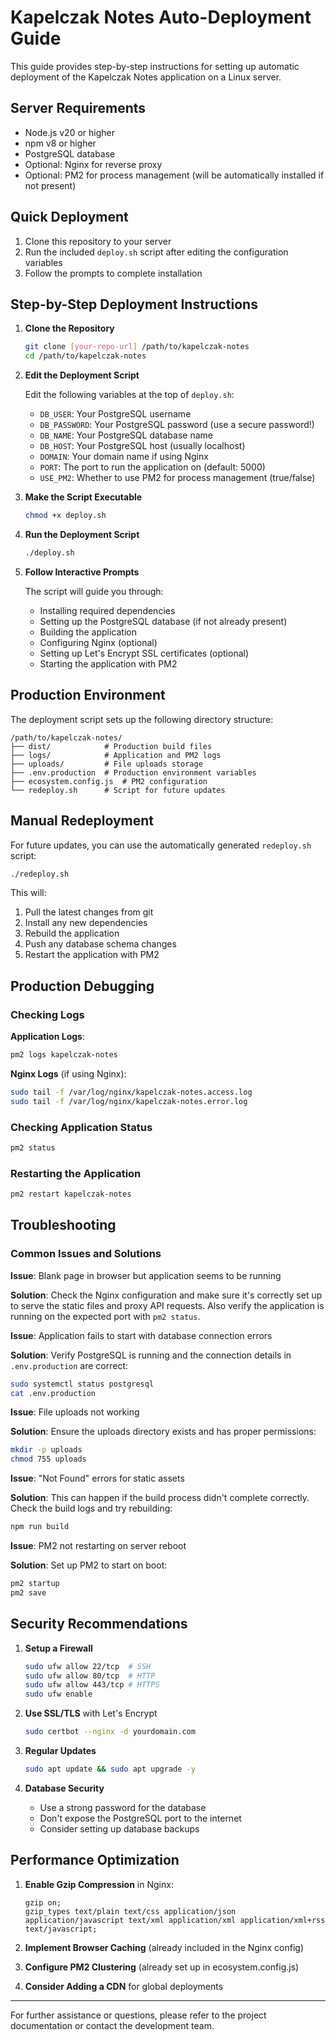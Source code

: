 # Kapelczak Notes Auto-Deployment Guide

This guide provides step-by-step instructions for setting up automatic deployment of the Kapelczak Notes application on a Linux server.

## Server Requirements

- Node.js v20 or higher
- npm v8 or higher 
- PostgreSQL database
- Optional: Nginx for reverse proxy
- Optional: PM2 for process management (will be automatically installed if not present)

## Quick Deployment

1. Clone this repository to your server
2. Run the included `deploy.sh` script after editing the configuration variables
3. Follow the prompts to complete installation

## Step-by-Step Deployment Instructions

1. **Clone the Repository**

   ```bash
   git clone [your-repo-url] /path/to/kapelczak-notes
   cd /path/to/kapelczak-notes
   ```

2. **Edit the Deployment Script** 

   Edit the following variables at the top of `deploy.sh`:
   - `DB_USER`: Your PostgreSQL username
   - `DB_PASSWORD`: Your PostgreSQL password (use a secure password!)
   - `DB_NAME`: Your PostgreSQL database name
   - `DB_HOST`: Your PostgreSQL host (usually localhost)
   - `DOMAIN`: Your domain name if using Nginx
   - `PORT`: The port to run the application on (default: 5000)
   - `USE_PM2`: Whether to use PM2 for process management (true/false)

3. **Make the Script Executable**

   ```bash
   chmod +x deploy.sh
   ```

4. **Run the Deployment Script**

   ```bash
   ./deploy.sh
   ```

5. **Follow Interactive Prompts**

   The script will guide you through:
   - Installing required dependencies
   - Setting up the PostgreSQL database (if not already present)
   - Building the application
   - Configuring Nginx (optional)
   - Setting up Let's Encrypt SSL certificates (optional)
   - Starting the application with PM2

## Production Environment

The deployment script sets up the following directory structure:

```
/path/to/kapelczak-notes/
├── dist/            # Production build files
├── logs/            # Application and PM2 logs  
├── uploads/         # File uploads storage
├── .env.production  # Production environment variables
├── ecosystem.config.js  # PM2 configuration
└── redeploy.sh      # Script for future updates
```

## Manual Redeployment

For future updates, you can use the automatically generated `redeploy.sh` script:

```bash
./redeploy.sh
```

This will:
1. Pull the latest changes from git
2. Install any new dependencies
3. Rebuild the application
4. Push any database schema changes
5. Restart the application with PM2

## Production Debugging

### Checking Logs

**Application Logs**:
```bash
pm2 logs kapelczak-notes
```

**Nginx Logs** (if using Nginx):
```bash
sudo tail -f /var/log/nginx/kapelczak-notes.access.log
sudo tail -f /var/log/nginx/kapelczak-notes.error.log
```

### Checking Application Status

```bash
pm2 status
```

### Restarting the Application

```bash
pm2 restart kapelczak-notes
```

## Troubleshooting

### Common Issues and Solutions

**Issue**: Blank page in browser but application seems to be running

**Solution**: Check the Nginx configuration and make sure it's correctly set up to serve the static files and proxy API requests. Also verify the application is running on the expected port with `pm2 status`.

**Issue**: Application fails to start with database connection errors

**Solution**: Verify PostgreSQL is running and the connection details in `.env.production` are correct:
```bash
sudo systemctl status postgresql
cat .env.production
```

**Issue**: File uploads not working

**Solution**: Ensure the uploads directory exists and has proper permissions:
```bash
mkdir -p uploads
chmod 755 uploads
```

**Issue**: "Not Found" errors for static assets

**Solution**: This can happen if the build process didn't complete correctly. Check the build logs and try rebuilding:
```bash
npm run build
```

**Issue**: PM2 not restarting on server reboot

**Solution**: Set up PM2 to start on boot:
```bash
pm2 startup
pm2 save
```

## Security Recommendations

1. **Setup a Firewall**
   ```bash
   sudo ufw allow 22/tcp  # SSH
   sudo ufw allow 80/tcp  # HTTP
   sudo ufw allow 443/tcp # HTTPS
   sudo ufw enable
   ```

2. **Use SSL/TLS** with Let's Encrypt
   ```bash
   sudo certbot --nginx -d yourdomain.com
   ```

3. **Regular Updates**
   ```bash
   sudo apt update && sudo apt upgrade -y
   ```

4. **Database Security**
   - Use a strong password for the database
   - Don't expose the PostgreSQL port to the internet
   - Consider setting up database backups

## Performance Optimization

1. **Enable Gzip Compression** in Nginx:
   ```nginx
   gzip on;
   gzip_types text/plain text/css application/json application/javascript text/xml application/xml application/xml+rss text/javascript;
   ```

2. **Implement Browser Caching** (already included in the Nginx config)

3. **Configure PM2 Clustering** (already set up in ecosystem.config.js)

4. **Consider Adding a CDN** for global deployments

---

For further assistance or questions, please refer to the project documentation or contact the development team.